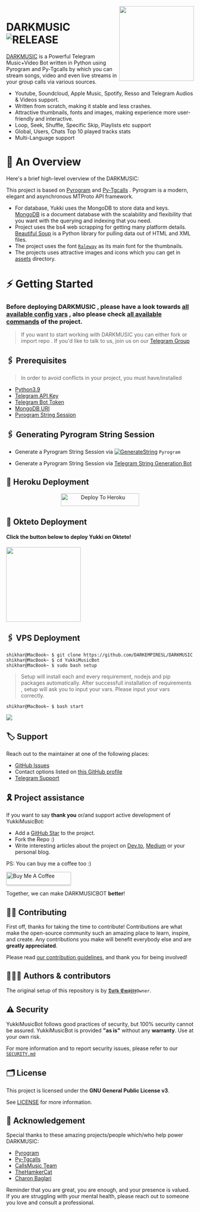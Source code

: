 <img src="https://te.legra.ph/file/93d24f109a0c3c9cda7e1.jpg" align="right" width="200" height="200"/>

# DARKMUSIC <img src="https://img.shields.io/github/v/release/DARKEMPIRESL/DARKMUSIC?color=black&logo=github&logoColor=black&style=social" alt="RELEASE">

[DARKMUSIC](https://github.com/DARKEMPIRESL/DARKMUSIC) is a Powerful Telegram Music+Video Bot written in Python using Pyrogram and Py-Tgcalls by which you can stream songs, video and even live streams in your group calls via various sources.

* Youtube, Soundcloud, Apple Music, Spotify, Resso and Telegram Audios & Videos support.
* Written from scratch, making it stable and less crashes.
* Attractive thumbnails, fonts and images,  making experience more user-friendly and interactive.
* Loop, Seek, Shuffle, Specific Skip, Playlists etc support
* Global, Users, Chats Top 10 played tracks stats
* Multi-Language support

 
# 🔗 An Overview

Here's a brief high-level overview of the DARKMUSIC:

This project is based on [Pyrogram](https://github.com/pyrogram) and [Py-Tgcalls](https://github.com/pytgcalls/pytgcalls) . Pyrogram is a modern, elegant and asynchronous MTProto API framework.

* For database, Yukki uses the MongoDB to store data and keys. [MongoDB](https://www.mongodb.com/) is a document database with the scalability and flexibility that you want with the querying and indexing that you need.
* Project uses the bs4 web scrapping for getting many platform details. [Beautiful Soup](https://www.crummy.com/software/BeautifulSoup/bs4/doc/) is a Python library for pulling data out of HTML and XML files.
* The project uses the font [`Raleway`](../assets/font2.ttf) as its main font for the thumbnails.
* The projects uses attractive images and icons which you can get in [assets](../assets/) directory.


# ⚡️ Getting Started

### Before deploying DARKMUSIC , please have a look towards [all available config vars](../config/README.md) , also please check [all available commands](../strings/command.yml) of the project.

> If you want to start working with DARKMUSIC you can either fork or import repo .
> If you'd like to talk to us, join us on our [Telegram Group](https://t.me/darkmusicsupport)


## 🖇 Prerequisites

> In order to avoid conflicts in your project, you must have/installed

- [Python3.9](https://www.python.org/downloads/release/python-390/)
- [Telegram API Key](https://docs.pyrogram.org/intro/setup#api-keys)
- [Telegram Bot Token](https://t.me/botfather)
- [MongoDB URI](https://telegra.ph/MongoDB-04-06)
- [Pyrogram String Session](https://replit.com/@darkempireslbots/DARK-MUSIC-STRING-GEN?v=1)


## 🖇 Generating Pyrogram String Session

- Generate a Pyrogram String Session via [![GenerateString](https://img.shields.io/badge/repl.it-generateString-yellowgreen)](https://replit.com/@darkempireslbots/DARK-MUSIC-STRING-GEN?v=1) ``Pyrogram``

- Generate a Pyrogram String Session via [Telegram String Generation Bot](https://t.me/Pyro_SessionGen_bot)


## 🚀 Heroku Deployment
<p align="center"><a href="https://heroku.com/deploy?template=https://github.com/DARKEMPIRESLBOTS/DARKMUSIC"> <img src="https://img.shields.io/badge/Deploy%20To%20Heroku-blueviolet?style=for-the-badge&logo=heroku" width="210" height="34.45" alt="Deploy To Heroku"/></a></p>

## 🚀 Okteto Deployment
<h4>Click the button below to deploy Yukki on Okteto!</h4>
<a href="https://cloud.okteto.com/deploy?repository=https://github.com/DARKEMPIRESL/DARKMUSIC"><img src="https://img.shields.io/badge/Deploy%20To%20okteto-informational?style=for-the-badge&logo=Okteto" width="200""/></a>


## 🖇 VPS Deployment


```console
shikhar@MacBook~ $ git clone https://github.com/DARKEMPIRESL/DARKMUSIC
shikhar@MacBook~ $ cd YukkiMusicBot
shikhar@MacBook~ $ sudo bash setup
```
> Setup will install each and every requirement, nodejs and pip packages automatically. After successfull installation of requirements , setup will ask you to input your vars.
> Please input your vars correctly.

```console
shikhar@MacBook~ $ bash start
```



<img src="https://te.legra.ph/file/3198ea41c118ff3b35662.jpg" align="center">


## 🏷 Support

Reach out to the maintainer at one of the following places:

- [GitHub Issues](https://github.com/DARKEMPIRESL/DARKMUSIC/issues/new?assignees=&labels=question&template=SUPPORT_QUESTION.md&title=support%3A+)
- Contact options listed on [this GitHub profile](https://github.com/DARKEMPIRESL)
- [Telegram Support](https://t.me/SLBotOfficial)

## 🎗 Project assistance

If you want to say **thank you** or/and support active development of YukkiMusicBot:

- Add a [GitHub Star](https://github.com/DARKEMPIRESL/DARKMUSIC) to the project.
- Fork the Repo :)
- Write interesting articles about the project on [Dev.to](https://dev.to/), [Medium](https://medium.com/) or your personal blog.

PS: You can buy me a coffee too :)
<p><a href="https://www.buymeacoffee.com/notreallysy" target="_blank"><img src="https://www.buymeacoffee.com/assets/img/custom_images/orange_img.png" alt="Buy Me A Coffee" style="height: 35px !important;width: 174px !important;box-shadow: 0px 3px 2px 0px rgba(190, 190, 190, 0.5) !important;-webkit-box-shadow: 0px 3px 2px 0px rgba(190, 190, 190, 0.5) !important;" ></a></p>

Together, we can make DARKMUSICBOT **better**!

## ✍🏻 Contributing

First off, thanks for taking the time to contribute! Contributions are what make the open-source community such an amazing place to learn, inspire, and create. Any contributions you make will benefit everybody else and are **greatly appreciated**.

Please read [our contribution guidelines](CONTRIBUTING.md), and thank you for being involved!

## 👨🏻‍💻 Authors & contributors

The original setup of this repository is by [𝕯𝖆𝖗𝖐 𝕰𝖒𝖕𝖎𝖗𝖊](https://github.com/DARKEMPIRESL)``Owner``.


## ⚠️ Security

YukkiMusicBot follows good practices of security, but 100% security cannot be assured. YukkiMusicBot is provided **"as is"** without any **warranty**. Use at your own risk.

For more information and to report security issues, please refer to our [`SECURITY.md`](SECURITY.md)


## 🗂 License

This project is licensed under the **GNU General Public License v3**.

See [LICENSE](../LICENSE) for more information.

## 📑 Acknowledgement

Special thanks to these amazing projects/people which/who help power DARKMUSIC:

- [Pyrogram](https://github.com/pyrogram/pyrogram)
- [Py-Tgcalls](https://github.com/pytgcalls/pytgcalls)
- [CallsMusic Team](https://github.com/Callsmusic)
- [TheHamkerCat](https://github.com/TheHamkerCat)
- [Charon Baglari](https://github.com/XCBv021)


Reminder that you are great, you are enough, and your presence is valued. If you are struggling with your mental health, please reach out to someone you love and consult a professional.
